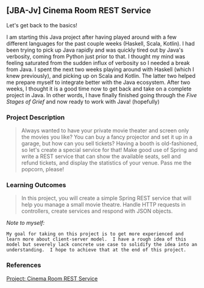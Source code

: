 ## [JBA-Jv] Cinema Room REST Service

Let's get back to the basics!

I am starting this Java project after having played around with a few different languages for the past couple weeks (Haskell, Scala, Kotlin).  I had been trying to pick up Java rapidly and was quickly tired out by Java's verbosity, coming from Python just prior to that.  I thought my mind was feeling saturated from the sudden influx of verbosity so I needed a break from Java.  I spent the next two weeks playing around with Haskell (which I knew previously), and picking up on Scala and Kotlin.  The latter two helped me prepare myself to integrate better with the Java ecosystem.  After two weeks, I thought it is a good time now to get back and take on a complete project in Java.  In other words, I have finally finished going through the *Five Stages of Grief* and now ready to work with Java! (hopefully)

### Project Description 
> Always wanted to have your private movie theater and screen only the movies you like?  You can buy a fancy projector and set it up in a garage, but how can you sell tickets?  Having a booth is old-fashioned, so let's create a special service for that!  Make good use of Spring and write a REST service that can show the available seats, sell and refund tickets, and display the statistics of your venue.  Pass me the popcorn, please!


### Learning Outcomes
> In this project, you will create a simple Spring REST service that will help you manage a small movie theatre. Handle HTTP requests in controllers, create services and respond with JSON objects.

*Note to myself:* 
```
My goal for taking on this project is to get more experienced and learn more about client-server model.  I have a rough idea of this model but severely lack concrete use case to solidify the idea into an understanding.  I hope to achieve that at the end of this project.
```


### References
[Project: Cinema Room REST Service](https://hyperskill.org/projects/189)
